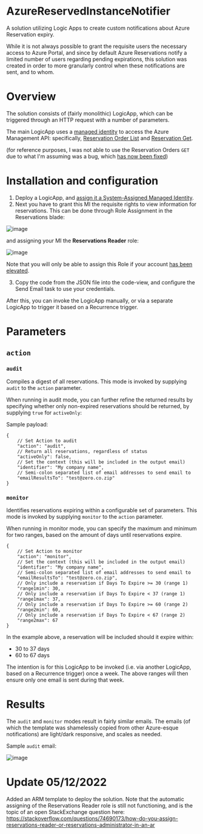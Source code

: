 # AzureReservedInstanceNotifier
A solution utilizing Logic Apps to create custom notifications about Azure Reservation expiry.

While it is not always possible to grant the requisite users the necessary access to Azure Portal, and since by default Azure Reservations notify a limited number of users regarding pending expirations, this solution was created in order to more granularly control when these notifications are sent, and to whom.

# Overview

The solution consists of (fairly monolithic) LogicApp, which can be triggered through an HTTP request with a number of parameters.

The main LogicApp uses a [managed identity](https://learn.microsoft.com/en-us/azure/active-directory/managed-identities-azure-resources/overview) to access the Azure Management API: specifically, [Reservation Order List](https://learn.microsoft.com/en-us/rest/api/reserved-vm-instances/reservation-order/list) and [Reservation Get](https://learn.microsoft.com/en-us/rest/api/reserved-vm-instances/reservation/get).

(for reference purposes, I was not able to use the Reservation Orders `GET` due to what I'm assuming was a bug, which [has now been fixed](https://stackoverflow.com/questions/73815802/azure-management-api-not-returning-reserved-instances))

# Installation and configuration

1. Deploy a LogicApp, and [assign it a System-Assigned Managed Identity](https://learn.microsoft.com/en-us/azure/logic-apps/create-managed-service-identity?tabs=consumption).
2. Next you have to grant this MI the requisite rights to view information for reservations. This can be done through Role Assignment in the Reservations blade:

![image](https://user-images.githubusercontent.com/3426823/205326497-3877420a-4fa6-41ad-aec2-e25a5fae4c29.png)

and assigning your MI the **Reservations Reader** role:

![image](https://user-images.githubusercontent.com/3426823/205326697-116989cc-6628-4925-8ce1-9bf8d519dc4d.png)

Note that you will only be able to assign this Role if your account [has been elevated](https://learn.microsoft.com/en-us/azure/role-based-access-control/elevate-access-global-admin).

3. Copy the code from the JSON file into the code-view, and configure the Send Email task to use your credentials.

After this, you can invoke the LogicApp manually, or via a separate LogicApp to trigger it based on a Recurrence trigger.

# Parameters

## `action`

### `audit`

Compiles a digest of all reservations. This mode is invoked by supplying `audit` to the `action` parameter. 

When running in audit mode, you can further refine the returned results by specifying whether only non-expired reservations should be returned, by supplying `true` for `activeOnly`:

Sample payload:

```
{    
    // Set Action to audit
    "action": "audit",
    // Return all reservations, regardless of status
    "activeOnly": false,    
    // Set the context (this will be included in the output email)
    "identifier": "My company name",    
    // Semi-colon separated list of email addresses to send email to
    "emailResultsTo": "test@zero.co.zip"
}
```

### `monitor`

Identifies reservations expiring within a configurable set of parameters. This mode is invoked by supplying `monitor` to the `action` parameter.

When running in monitor mode, you can specify the maximum and minimum for two ranges, based on the amount of days until reservations expire.

```
{
    // Set Action to monitor
    "action": "monitor",
    // Set the context (this will be included in the output email)
    "identifier": "My company name",
    // Semi-colon separated list of email addresses to send email to
    "emailResultsTo": "test@zero.co.zip",
    // Only include a reservation if Days To Expire >= 30 (range 1)
    "range1min": 30,
    // Only include a reservation if Days To Expire < 37 (range 1)
    "range1max": 37,
    // Only include a reservation if Days To Expire >= 60 (range 2)
    "range2min": 60,
    // Only include a reservation if Days To Expire < 67 (range 2)
    "range2max": 67
}
```

In the example above, a reservation will be included should it expire within:

* 30 to 37 days
* 60 to 67 days

The intention is for this LogicApp to be invoked (i.e. via another LogicApp, based on a Recurrence trigger) once a week. The above ranges will then ensure only one email is sent during that week.

# Results

The `audit` and `monitor` modes result in fairly similar emails. The emails (of which the template was shamelessly copied from other Azure-esque notifications) are light/dark responsive, and scales as needed.

Sample `audit` email:

![image](https://user-images.githubusercontent.com/3426823/205324663-e8a8c3fa-a014-4dd4-97d4-611be7e8ff3b.png)

# Update 05/12/2022

Added an ARM template to deploy the solution. Note that the automatic assigning of the Reservations Reader role is still not functioning, and is the topic of an open StackExchange question here: https://stackoverflow.com/questions/74690173/how-do-you-assign-reservations-reader-or-reservations-administrator-in-an-ar
